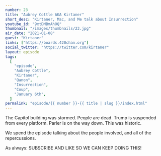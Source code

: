 ```yaml
---
number: 23
title: "Aubrey Cottle AKA Kirtaner"
short_desc: "Kirtaner, Mac, and Me talk about Insurrection"
youtube_id: "9xtDMBmAhOQ"
thumbnail: "/images/thumbnails/23.jpg"
air_date: "2021-01-08"
guest: "Kirtaner"
links: ["https://boards.420chan.org"]
social_twitter: "https://twitter.com/kirtaner"
layout: episode
tags:
  [
    "episode",
    "Aubrey Cottle",
    "Kirtaner",
    "Qanon",
    "Insurrection",
    "Coup",
    "January 6th",
  ]
permalink: "episode/{{ number }}-{{ title | slug }}/index.html"
---
```


The Capitol building was stormed. People are dead. Trump is suspended from every platform. Parler is on the way down. This was historic.

We spend the episode talking about the people involved, and all of the repercussions.

As always: SUBSCRIBE AND LIKE SO WE CAN KEEP DOING THIS!
